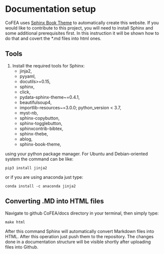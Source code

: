 # Documentation setup

CoFEA uses [Sphinx Book Theme](https://sphinx-book-theme.readthedocs.io/en/latest/index.html) to automatically create this website. If you would like to contribute to this project, you will need to install Sphinx and some additional prerequisites first. In this instruction it will be shown how to do that and covert the *.md files into html ones.


## Tools

1. Install the required tools for Sphinx:
    - jinja2,
    - pyyaml,
    - docutils>=0.15,
    - sphinx,
    - click,
    - pydata-sphinx-theme~=0.4.1,
    - beautifulsoup4,
    - importlib-resources~=3.0.0; python_version < 3.7,
    - myst-nb,
    - sphinx-copybutton,
    - sphinx-togglebutton,
    - sphinxcontrib-bibtex,
    - sphinx-thebe,
    - ablog,
    - sphinx-book-theme,

using your python package manager. For Ubuntu and Debian-oriented system the command can be like:

```
pip3 install jinja2
```

or if you are using anaconda just type:

```
conda install -c anaconda jinja2
```

## Converting .MD into HTML files

Navigate to github CoFEA/docs directory in your terminal, then simply type:

```
make html
```

After this command Sphinx will automatically convert Markdown files into HTML. After this operation just push them to the repository. The changes done in a documentation structure will be visible shortly after uploading files into Github.
